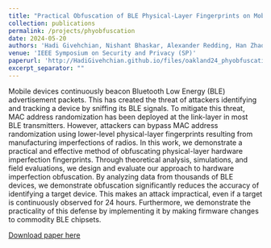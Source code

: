 ```yaml
---
title: "Practical Obfuscation of BLE Physical-Layer Fingerprints on Mobile Devices"
collection: publications
permalink: /projects/phyobfuscation
date: 2024-05-20
authors: 'Hadi Givehchian, Nishant Bhaskar, Alexander Redding, Han Zhao, Aaron Schulman, Dinesh Bharadia'
venue: 'IEEE Symposium on Security and Privacy (SP)'
paperurl: 'http://HadiGivehchian.github.io/files/oakland24_phyobfuscation.pdf'
excerpt_separator: ""
---
```

Mobile devices continuously beacon Bluetooth Low Energy (BLE) advertisement packets. This has created the threat of attackers identifying and tracking a device by sniffing its BLE signals. To mitigate this threat, MAC address randomization has been deployed at the link-layer in most BLE transmitters. However, attackers can bypass MAC address randomization using lower-level physical-layer fingerprints resulting from manufacturing imperfections of radios. In this work, we demonstrate a practical and effective method of obfuscating physical-layer hardware imperfection fingerprints. Through theoretical analysis, simulations, and field evaluations, we design and evaluate our approach to hardware imperfection obfuscation. By analyzing data from thousands of BLE devices, we demonstrate obfuscation significantly reduces the accuracy of identifying a target device. This makes an attack impractical, even if a target is continuously observed for 24 hours. Furthermore, we demonstrate the practicality of this defense by implementing it by making firmware changes to commodity BLE chipsets.

[Download paper here](http://HadiGivehchian.github.io/files/oakland24_phyobfuscation.pdf)
